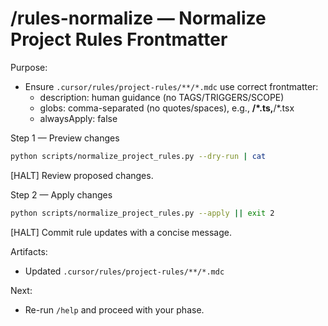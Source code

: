 # /rules-normalize — Normalize Project Rules Frontmatter

Purpose:
- Ensure `.cursor/rules/project-rules/**/*.mdc` use correct frontmatter:
  - description: human guidance (no TAGS/TRIGGERS/SCOPE)
  - globs: comma-separated (no quotes/spaces), e.g., **/*.ts,**/*.tsx
  - alwaysApply: false

Step 1 — Preview changes
```bash
python scripts/normalize_project_rules.py --dry-run | cat
```
[HALT] Review proposed changes.

Step 2 — Apply changes
```bash
python scripts/normalize_project_rules.py --apply || exit 2
```
[HALT] Commit rule updates with a concise message.

Artifacts:
- Updated `.cursor/rules/project-rules/**/*.mdc`

Next:
- Re-run `/help` and proceed with your phase.